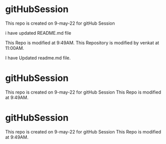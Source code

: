 # gitHubSession
This repo is created on 9-may-22 for gitHub Session

i have updated README.md file

This Repo is modified at 9:49AM.
This Repository is modified by venkat at 11:00AM.

I have Updated readme.md file.

# gitHubSession
This repo is created on 9-may-22 for gitHub Session
This Repo is modified at 9:49AM.

# gitHubSession
This repo is created on 9-may-22 for gitHub Session
This Repo is modified at 9:49AM.

